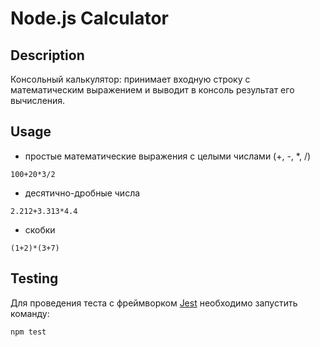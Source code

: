 # Node.js Calculator 

## Description

Консольный калькулятор: принимает входную строку с математическим выражением и выводит в консоль результат его вычисления.

## Usage

- простые математические выражения с целыми числами (+, -, *, /)

```
100+20*3/2
```

- десятично-дробные числа

```
2.212+3.313*4.4
```

- скобки
```
(1+2)*(3+7)
```

## Testing

Для проведения теста с фреймворком [Jest](https://jestjs.io/) необходимо запустить команду:

```
npm test
```